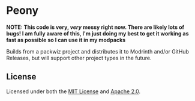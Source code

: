 # Peony

**NOTE: This code is very, _very_ messy right now. There are likely lots of bugs! I am fully aware of this,
I'm just doing my best to get it working as fast as possible so I can use it in my modpacks**

Builds from a packwiz project and distributes it to Modrinth and/or GitHub Releases,
but will support other project types in the future.

## License

Licensed under both the [MIT License](/LICENSE-MIT) and [Apache 2.0](LICENSE-APACHE).